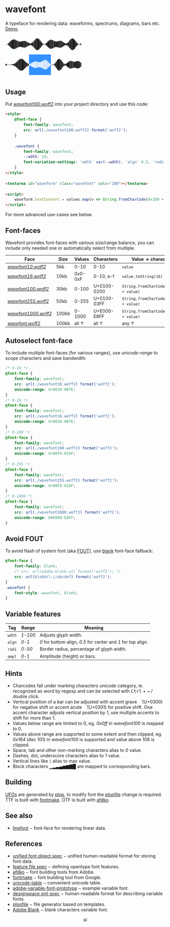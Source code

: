 # wavefont

A typeface for rendering data: waveforms, spectrums, diagrams, bars etc. [Demo](https://a-vis.github.io/wavefont).

<a href="https://a-vis.github.io/wavefont"><img src="./preview.png" width="240px"/></a>

## Usage

<!-- Get [wavefont.otf](./wavefont.otf) or [wavefont.ttf](./wavefont.ttf). -->
Put [_wavefont100.woff2_](./wavefont.woff2) into your project directory and use this code:

```html
<style>
	@font-face {
		font-family: wavefont;
		src: url(./wavefont100.woff2) format('woff2');
	}

	.wavefont {
		font-family: wavefont;
		--wdth: 10;
		font-variation-settings: 'wdth' var(--wdth), 'algn' 0.5, 'radi' 30;
	}
</style>

<textarea id="waveform" class="wavefont" cols="100"></textarea>

<script>
	waveform.textContent = values.map(v => String.fromCharCode(0x100 + v)).join('')
</script>
```

For more advanced use-cases see below.

## Font-faces

Wavefont provides font-faces with various size/range balance, you can include only needed one or automatically select from multiple.

Face 																					| Size 	| Values 				| Characters		| Value → character
---|---|---|---|---
[_wavefont10.woff2_](./wavefont10.woff2) 			| 5kb 	| 0-10 					| 0-10 					| `value`
[_wavefont16.woff2_](./wavefont16.woff2) 			| 10kb 	| 0x0-0xF			 	| 0-10, a-f 		| `value.toString(16)`
[_wavefont100.woff2_](./wavefont100.woff2) 		| 30kb 	| 0-100		 			| U+0100-0200 	| `String.fromCharCode(0x100 + value)`
[_wavefont255.woff2_](./wavefont255.woff2) 		| 50kb	| 0-255					| U+0100-03FF 	| `String.fromCharCode(0x100 + value)`
[_wavefont1000.woff2_](./wavefont1000.woff2) 	| 100kb	| 0-1000 				| U+E000-E8FF 	| `String.fromCharCode(0xe000 + value)`
[_wavefont.woff2_](./wavefont.woff2)		 			| 100kb	| all ↑					| all ↑				 	| any ↑

## Autoselect font-face

To include multiple font-faces (for various ranges), use _unicode-range_ to scope characters and save bandwidth:

```css
/* 0-10 */
@font-face {
	font-family: wavefont;
	src: url(./wavefont10.woff2) format('woff2');
	unicode-range: U+0020-007E;
}
/* 0-16 */
@font-face {
	font-family: wavefont;
	src: url(./wavefont16.woff2) format('woff2');
	unicode-range: U+0020-007E;
}
/* 0-100 */
@font-face {
	font-family: wavefont;
	src: url(./wavefont100.woff2) format('woff2');
	unicode-range: U+00F8-02AF;
}
/* 0-255 */
@font-face {
	font-family: wavefont;
	src: url(./wavefont255.woff2) format('woff2');
	unicode-range: U+00F8-02AF;
}
/* 0-1000 */
@font-face {
	font-family: wavefont;
	src: url(./wavefont1000.woff2) format('woff2');
	unicode-range: U+E000-E8FF;
}
```

## Avoid FOUT

To avoid flash of system font (aka [FOUT](https://css-tricks.com/fout-foit-foft/)), use [blank](https://github.com/adobe-fonts/adobe-blank-vf) font-face fallback:

```css
@font-face {
	font-family: blank;
	/* src: url(adobe-blank-v2) format('woff2'); */
	src: url(blobUrl://abcdef) format('woff2');
}
.wavefont {
	font-style: wavefont, blank;
}
```

## Variable features

Tag | Range | Meaning
---|---|---
`wdth` | _1_-_100_ | Adjusts glyph width.
`algn` | _0_-_1_ | _0_ for bottom align, _0.5_ for center and _1_ for top align.
`radi` | _0_-_50_ | Border radius, percentage of glyph width.
`ampl` | _0_-_1_ | Amplitude (height) or bars.


## Hints

* Charcodes fall under marking characters unicode category, ie. recognized as word by regexp and can be selected with <kbd>Ctrl</kbd> + <kbd>→</kbd> / double click.
* Vertical position of a bar can be adjusted with accent grave <kbd>&nbsp;&#x0300;</kbd> (U+0300) for negative shift or accent acute <kbd>&nbsp;&#x0301;</kbd> (U+0301) for positive shift. One accent character adjusts vertical position by _1_, use multiple accents to shift for more than 1.
* Values below range are limited to 0, eg. _0x0ff_ in _wavefont100_ is mapped to 0.
* Values above range are supported to some extent and then clipped, eg. _0x164_ (dec 101) in _wavefont100_ is supported and value above 108 is clipped.
* Space, tab and other non-marking characters alias to _0_ value.
* Dashes, dot, underscore characters alias to _1_ value.
* Vertical lines like `|` alias to max value.
* Block characters ▁▂▃▄▅▆▇█ are mapped to corresponding bars.


## Building

[UFOs](https://unifiedfontobject.org/versions/ufo3/) are generated by [plop](https://github.com/plopjs/plop), to modify font the [plopfile](./plopfile.js) change is required.
TTF is built with [fontmake](https://github.com/googlefonts/fontmake). OTF is built with [afdko](https://adobe-type-tools.github.io/afdko/).

## See also

* [linefont](https://github.com/a-vis/linefont) − font-face for rendering linear data.

## References

* [unified font object spec](https://unifiedfontobject.org/versions/ufo3) − unified human-readable format for storing font data.
* [feature file spec](https://adobe-type-tools.github.io/afdko/OpenTypeFeatureFileSpecification.html#6.h) − defining opentype font features.
* [afdko](https://adobe-type-tools.github.io/afdko/) − font building tools from Adobe.
* [fontmake](https://github.com/googlefonts/fontmake) − font building tool from Google.
* [unicode-table](https://unicode-table.com/) − convenient unicode table.
* [adobe-variable-font-prototype](https://github.com/adobe-fonts/adobe-variable-font-prototype) − example variable font.
* [designspace xml spec](https://github.com/fonttools/fonttools/tree/main/Doc/source/designspaceLib#document-xml-structure) − human-readable format for describing variable fonts.
* [plopfile](https://github.com/plopjs/plop#built-in-actions) − file generator based on templates.
* [Adobe Blank](https://github.com/adobe-fonts/adobe-blank-vf) − blank characters variable font.

<p align="center">🕉<p>
